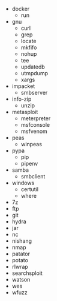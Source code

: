 - docker
  - run
- gnu
  - curl
  - grep
  - locate
  - mkfifo
  - nohup
  - tee
  - updatedb
  - utmpdump
  - xargs
- impacket
  - smbserver
- info-zip
  - unzip
- metasploit
  - meterpreter
  - msfconsole
  - msfvenom
- peas
  - winpeas
- pypa
    - pip
    - pipenv
- samba
  - smbclient
- windows
  - certutil
  - where
- 7z
- ftp
- git
- hydra
- jar
- nc
- nishang
- nmap
- patator
- potato
- rlwrap
- searchsploit
- watson
- wes
- wfuzz
